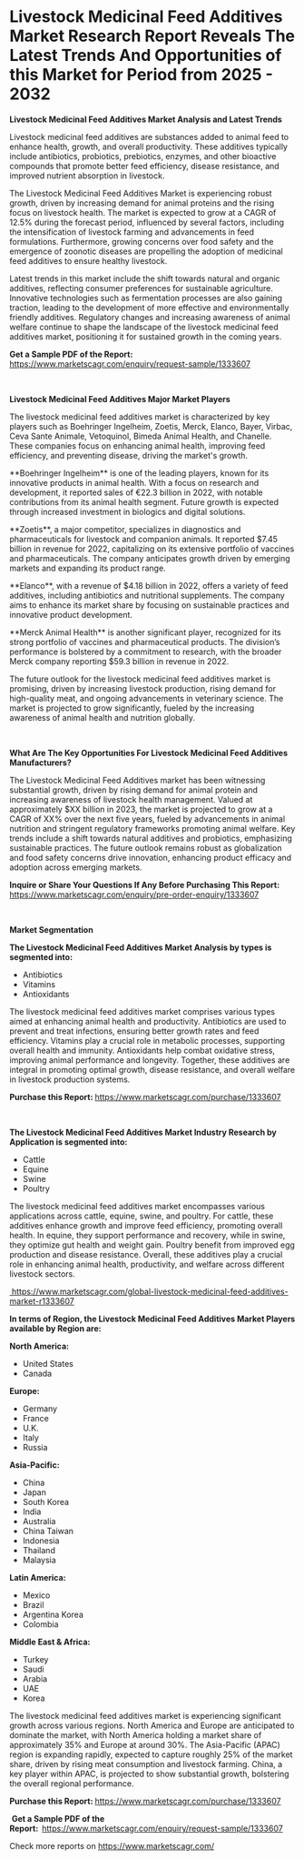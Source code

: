 <p><h1>Livestock Medicinal Feed Additives Market Research Report Reveals The Latest Trends And Opportunities of this Market for Period from 2025 - 2032</h1></p><p><strong>Livestock Medicinal Feed Additives Market Analysis and Latest Trends</strong></p>
<p><p>Livestock medicinal feed additives are substances added to animal feed to enhance health, growth, and overall productivity. These additives typically include antibiotics, probiotics, prebiotics, enzymes, and other bioactive compounds that promote better feed efficiency, disease resistance, and improved nutrient absorption in livestock.</p><p>The Livestock Medicinal Feed Additives Market is experiencing robust growth, driven by increasing demand for animal proteins and the rising focus on livestock health. The market is expected to grow at a CAGR of 12.5% during the forecast period, influenced by several factors, including the intensification of livestock farming and advancements in feed formulations. Furthermore, growing concerns over food safety and the emergence of zoonotic diseases are propelling the adoption of medicinal feed additives to ensure healthy livestock.</p><p>Latest trends in this market include the shift towards natural and organic additives, reflecting consumer preferences for sustainable agriculture. Innovative technologies such as fermentation processes are also gaining traction, leading to the development of more effective and environmentally friendly additives. Regulatory changes and increasing awareness of animal welfare continue to shape the landscape of the livestock medicinal feed additives market, positioning it for sustained growth in the coming years.</p></p>
<p><strong>Get a Sample PDF of the Report:&nbsp;</strong> <a href="https://www.marketscagr.com/enquiry/request-sample/1333607?utm_campaign=2795&utm_medium=2&utm_source=Github&utm_content=ia&utm_term=24032025&utm_id=livestock-medicinal-feed-additives">https://www.marketscagr.com/enquiry/request-sample/1333607</a></p>
<p>&nbsp;</p>
<p><strong>Livestock Medicinal Feed Additives Major Market Players</strong></p>
<p><p>The livestock medicinal feed additives market is characterized by key players such as Boehringer Ingelheim, Zoetis, Merck, Elanco, Bayer, Virbac, Ceva Sante Animale, Vetoquinol, Bimeda Animal Health, and Chanelle. These companies focus on enhancing animal health, improving feed efficiency, and preventing disease, driving the market's growth.</p><p>**Boehringer Ingelheim** is one of the leading players, known for its innovative products in animal health. With a focus on research and development, it reported sales of €22.3 billion in 2022, with notable contributions from its animal health segment. Future growth is expected through increased investment in biologics and digital solutions.</p><p>**Zoetis**, a major competitor, specializes in diagnostics and pharmaceuticals for livestock and companion animals. It reported $7.45 billion in revenue for 2022, capitalizing on its extensive portfolio of vaccines and pharmaceuticals. The company anticipates growth driven by emerging markets and expanding its product range.</p><p>**Elanco**, with a revenue of $4.18 billion in 2022, offers a variety of feed additives, including antibiotics and nutritional supplements. The company aims to enhance its market share by focusing on sustainable practices and innovative product development.</p><p>**Merck Animal Health** is another significant player, recognized for its strong portfolio of vaccines and pharmaceutical products. The division’s performance is bolstered by a commitment to research, with the broader Merck company reporting $59.3 billion in revenue in 2022. </p><p>The future outlook for the livestock medicinal feed additives market is promising, driven by increasing livestock production, rising demand for high-quality meat, and ongoing advancements in veterinary science. The market is projected to grow significantly, fueled by the increasing awareness of animal health and nutrition globally.</p></p>
<p>&nbsp;</p>
<p><strong>What Are The Key Opportunities For Livestock Medicinal Feed Additives Manufacturers?</strong></p>
<p><p>The Livestock Medicinal Feed Additives market has been witnessing substantial growth, driven by rising demand for animal protein and increasing awareness of livestock health management. Valued at approximately $XX billion in 2023, the market is projected to grow at a CAGR of XX% over the next five years, fueled by advancements in animal nutrition and stringent regulatory frameworks promoting animal welfare. Key trends include a shift towards natural additives and probiotics, emphasizing sustainable practices. The future outlook remains robust as globalization and food safety concerns drive innovation, enhancing product efficacy and adoption across emerging markets.</p></p>
<p><strong>Inquire or Share Your Questions If Any Before Purchasing This Report:</strong> <a href="https://www.marketscagr.com/enquiry/pre-order-enquiry/1333607?utm_campaign=2795&utm_medium=2&utm_source=Github&utm_content=ia&utm_term=24032025&utm_id=livestock-medicinal-feed-additives">https://www.marketscagr.com/enquiry/pre-order-enquiry/1333607</a></p>
<p>&nbsp;</p>
<p><strong>Market Segmentation</strong></p>
<p><strong>The Livestock Medicinal Feed Additives Market Analysis by types is segmented into:</strong></p>
<p><ul><li>Antibiotics</li><li>Vitamins</li><li>Antioxidants</li></ul></p>
<p><p>The livestock medicinal feed additives market comprises various types aimed at enhancing animal health and productivity. Antibiotics are used to prevent and treat infections, ensuring better growth rates and feed efficiency. Vitamins play a crucial role in metabolic processes, supporting overall health and immunity. Antioxidants help combat oxidative stress, improving animal performance and longevity. Together, these additives are integral in promoting optimal growth, disease resistance, and overall welfare in livestock production systems.</p></p>
<p><strong>Purchase this Report:&nbsp;</strong><a href="https://www.marketscagr.com/purchase/1333607?utm_campaign=2795&utm_medium=2&utm_source=Github&utm_content=ia&utm_term=24032025&utm_id=livestock-medicinal-feed-additives">https://www.marketscagr.com/purchase/1333607</a></p>
<p>&nbsp;</p>
<p><strong>The Livestock Medicinal Feed Additives Market Industry Research by Application is segmented into:</strong></p>
<p><ul><li>Cattle</li><li>Equine</li><li>Swine</li><li>Poultry</li></ul></p>
<p><p>The livestock medicinal feed additives market encompasses various applications across cattle, equine, swine, and poultry. For cattle, these additives enhance growth and improve feed efficiency, promoting overall health. In equine, they support performance and recovery, while in swine, they optimize gut health and weight gain. Poultry benefit from improved egg production and disease resistance. Overall, these additives play a crucial role in enhancing animal health, productivity, and welfare across different livestock sectors.</p></p>
<p><a href="https://www.marketscagr.com/global-livestock-medicinal-feed-additives-market-r1333607?utm_campaign=2795&utm_medium=2&utm_source=Github&utm_content=ia&utm_term=24032025&utm_id=livestock-medicinal-feed-additives">&nbsp;https://www.marketscagr.com/global-livestock-medicinal-feed-additives-market-r1333607</a></p>
<p><strong>In terms of Region, the Livestock Medicinal Feed Additives Market Players available by Region are:</strong></p>
<p>
    <p> <strong> North America: </strong>
        <ul>
            <li>United States</li>
            <li>Canada</li>
        </ul>
        </p> 
    <p> <strong> Europe: </strong>
        <ul>
            <li>Germany</li>
            <li>France</li>
            <li>U.K.</li>
            <li>Italy</li>
            <li>Russia</li>
        </ul>
        </p> 
    <p> <strong> Asia-Pacific: </strong>
        <ul>
            <li>China</li>
            <li>Japan</li>
            <li>South Korea</li>
            <li>India</li>
            <li>Australia</li>
            <li>China Taiwan</li>
            <li>Indonesia</li>
            <li>Thailand</li>
            <li>Malaysia</li>
        </ul>
        </p> 
    <p> <strong> Latin America: </strong>
        <ul>
            <li>Mexico</li>
            <li>Brazil</li>
            <li>Argentina Korea</li>
            <li>Colombia</li>
        </ul>
        </p> 
    <p> <strong> Middle East & Africa: </strong>
        <ul>
            <li>Turkey</li>
            <li>Saudi</li>
            <li>Arabia</li>
            <li>UAE</li>
            <li>Korea</li>
        </ul>
    </p>
    </p>
<p><p>The livestock medicinal feed additives market is experiencing significant growth across various regions. North America and Europe are anticipated to dominate the market, with North America holding a market share of approximately 35% and Europe at around 30%. The Asia-Pacific (APAC) region is expanding rapidly, expected to capture roughly 25% of the market share, driven by rising meat consumption and livestock farming. China, a key player within APAC, is projected to show substantial growth, bolstering the overall regional performance.</p></p>
<p><strong>Purchase this Report: </strong><a href="https://www.marketscagr.com/purchase/1333607?utm_campaign=2795&utm_medium=2&utm_source=Github&utm_content=ia&utm_term=24032025&utm_id=livestock-medicinal-feed-additives">https://www.marketscagr.com/purchase/1333607</a></p>
<p>&nbsp;<strong>Get a Sample PDF of the Report:&nbsp;&nbsp;</strong><a href="https://www.marketscagr.com/enquiry/request-sample/1333607?utm_campaign=2795&utm_medium=2&utm_source=Github&utm_content=ia&utm_term=24032025&utm_id=livestock-medicinal-feed-additives">https://www.marketscagr.com/enquiry/request-sample/1333607</a></p>
<p><strong></strong></p>
<p>Check more reports on <a href="https://www.marketscagr.com/?utm_campaign=2795&utm_medium=2&utm_source=Github&utm_content=ia&utm_term=24032025&utm_id=livestock-medicinal-feed-additives">https://www.marketscagr.com/</a></p>
